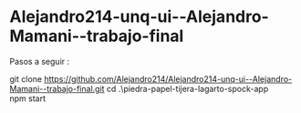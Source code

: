 # Alejandro214-unq-ui--Alejandro-Mamani--trabajo-final
Pasos a seguir :

git clone https://github.com/Alejandro214/Alejandro214-unq-ui--Alejandro-Mamani--trabajo-final.git
cd .\piedra-papel-tijera-lagarto-spock-app\
npm start
